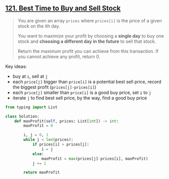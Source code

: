 ## [121. Best Time to Buy and Sell Stock](https://leetcode.com/problems/best-time-to-buy-and-sell-stock/)

>You are given an array `prices` where `prices[i]` is the price of a given stock on the ith day.
>
>You want to maximize your profit by choosing a **single day** to buy one stock and **choosing a different day in the future** to sell that stock.
>
>Return the maximum profit you can achieve from this transaction. If you cannot achieve any profit, return 0.

Key ideas:
- buy at `i`, sell at `j`
- each `price[j]` bigger than `price[i]` is a potential best sell price, record the biggest profit (`prices[j]-prices[i]`)
- each `price[j]` smaller than `price[i]` is a good buy price, set `i` to `j`
- iterate `j` to find best sell price, by the way, find a good buy price

```python
from typing import List

class Solution:
    def maxProfit(self, prices: List[int]) -> int:
        maxProfit = 0

        i, j = 0, 1
        while j < len(prices):
            if prices[i] > prices[j]:
                i = j
            else:
                maxProfit = max(prices[j]-prices[i], maxProfit)
            j += 1

        return maxProfit
```